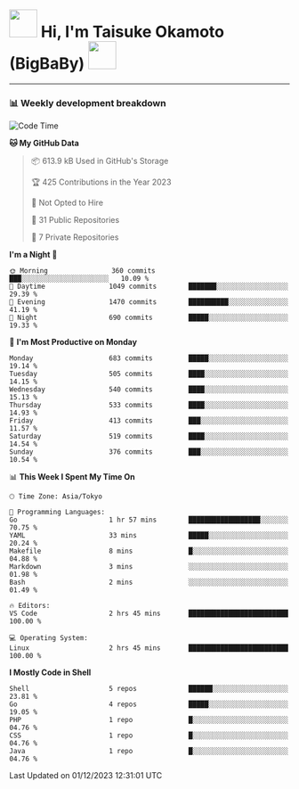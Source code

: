 <!-- Title -->
<h1>
    <img src="https://media.tenor.com/TlyRveJkgo4AAAAi/cloud-cloud-strife.gif" width="50"/> 
    Hi, I'm Taisuke Okamoto (BigBaBy) 
    <img src="https://media.tenor.com/TlyRveJkgo4AAAAi/cloud-cloud-strife.gif" width="50"/>
</h1>

---

<h3> 📊 Weekly development breakdown </h3>
<!-- waka-readme-stats -->

<!--START_SECTION:waka-->
![Code Time](http://img.shields.io/badge/Code%20Time-1%2C661%20hrs%2056%20mins-blue)

**🐱 My GitHub Data** 

> 📦 613.9 kB Used in GitHub's Storage 
 > 
> 🏆 425 Contributions in the Year 2023
 > 
> 🚫 Not Opted to Hire
 > 
> 📜 31 Public Repositories 
 > 
> 🔑 7 Private Repositories 
 > 
**I'm a Night 🦉** 

```text
🌞 Morning                360 commits         ███░░░░░░░░░░░░░░░░░░░░░░   10.09 % 
🌆 Daytime                1049 commits        ███████░░░░░░░░░░░░░░░░░░   29.39 % 
🌃 Evening                1470 commits        ██████████░░░░░░░░░░░░░░░   41.19 % 
🌙 Night                  690 commits         █████░░░░░░░░░░░░░░░░░░░░   19.33 % 
```
📅 **I'm Most Productive on Monday** 

```text
Monday                   683 commits         █████░░░░░░░░░░░░░░░░░░░░   19.14 % 
Tuesday                  505 commits         ████░░░░░░░░░░░░░░░░░░░░░   14.15 % 
Wednesday                540 commits         ████░░░░░░░░░░░░░░░░░░░░░   15.13 % 
Thursday                 533 commits         ████░░░░░░░░░░░░░░░░░░░░░   14.93 % 
Friday                   413 commits         ███░░░░░░░░░░░░░░░░░░░░░░   11.57 % 
Saturday                 519 commits         ████░░░░░░░░░░░░░░░░░░░░░   14.54 % 
Sunday                   376 commits         ███░░░░░░░░░░░░░░░░░░░░░░   10.54 % 
```


📊 **This Week I Spent My Time On** 

```text
🕑︎ Time Zone: Asia/Tokyo

💬 Programming Languages: 
Go                       1 hr 57 mins        ██████████████████░░░░░░░   70.75 % 
YAML                     33 mins             █████░░░░░░░░░░░░░░░░░░░░   20.24 % 
Makefile                 8 mins              █░░░░░░░░░░░░░░░░░░░░░░░░   04.88 % 
Markdown                 3 mins              ░░░░░░░░░░░░░░░░░░░░░░░░░   01.98 % 
Bash                     2 mins              ░░░░░░░░░░░░░░░░░░░░░░░░░   01.49 % 

🔥 Editors: 
VS Code                  2 hrs 45 mins       █████████████████████████   100.00 % 

💻 Operating System: 
Linux                    2 hrs 45 mins       █████████████████████████   100.00 % 
```

**I Mostly Code in Shell** 

```text
Shell                    5 repos             ██████░░░░░░░░░░░░░░░░░░░   23.81 % 
Go                       4 repos             █████░░░░░░░░░░░░░░░░░░░░   19.05 % 
PHP                      1 repo              █░░░░░░░░░░░░░░░░░░░░░░░░   04.76 % 
CSS                      1 repo              █░░░░░░░░░░░░░░░░░░░░░░░░   04.76 % 
Java                     1 repo              █░░░░░░░░░░░░░░░░░░░░░░░░   04.76 % 
```




 Last Updated on 01/12/2023 12:31:01 UTC
<!--END_SECTION:waka-->
